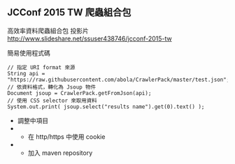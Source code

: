 ## JCConf 2015 TW 爬蟲組合包

高效率資料爬蟲組合包 投影片 http://www.slideshare.net/ssuser438746/jcconf-2015-tw

簡易使用程式碼

    // 指定 URI format 來源
    String api = "https://raw.githubusercontent.com/abola/CrawlerPack/master/test.json";
    // 依資料格式，轉化為 Jsoup 物件
    Document jsoup = CrawlerPack.getFromJson(api);
    // 使用 CSS selector 來取用資料
    System.out.print( jsoup.select("results name").get(0).text() );

* 調整中項目 
* * 在 http/https 中使用 cookie 
* * 加入 maven repository


